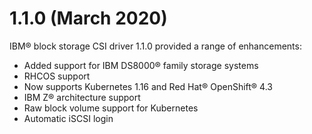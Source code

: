 # 1.1.0 (March 2020)

IBM® block storage CSI driver 1.1.0 provided a range of enhancements:

-   Added support for IBM DS8000® family storage systems
-   RHCOS support
-   Now supports Kubernetes 1.16 and Red Hat® OpenShift® 4.3
-   IBM Z® architecture support
-   Raw block volume support for Kubernetes
-   Automatic iSCSI login
